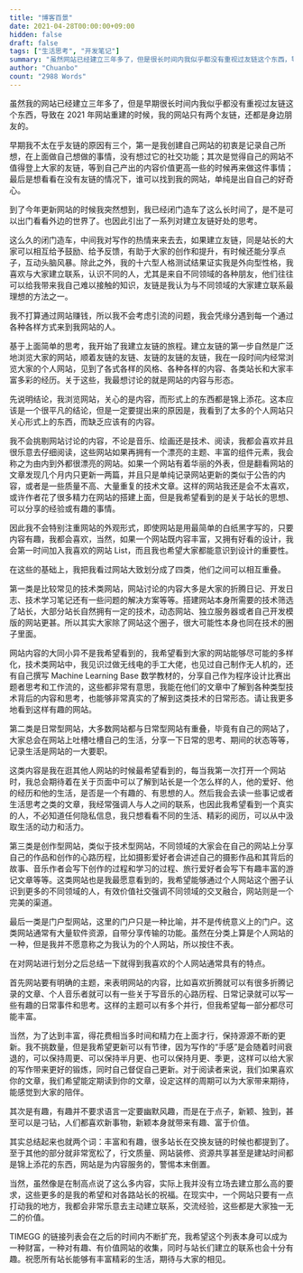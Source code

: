 ```yaml
---
title: "博客百景"
date: 2021-04-28T00:00:00+09:00
hidden: false
draft: false
tags: ["生活思考", "开发笔记"]
summary: "虽然网站已经建立三年多了，但是很长时间内我似乎都没有重视过友链这个东西，导致今年网站重建的时候，我还只有两个友链，都是身边朋友的。那时候我突然想到，我已经闭门造车了这么长时间了，是不是可以出门看看外边的世界了。于是开始思考网站和友链的存在形式。"
author: "Chuanbo"
count: "2988 Words"
---
```


虽然我的网站已经建立三年多了，但是早期很长时间内我似乎都没有重视过友链这个东西，导致在 2021 年网站重建的时候，我的网站只有两个友链，还都是身边朋友的。

早期我不太在乎友链的原因有三个，第一是我创建自己网站的初衷是记录自己所想，在上面做自己想做的事情，没有想过它的社交功能；其次是觉得自己的网站不值得登上大家的友链，等到自己产出的内容价值更高一些的时候再来做这件事情；最后是想看看在没有友链的情况下，谁可以找到我的网站，单纯是出自自己的好奇心。

到了今年更新网站的时候我突然想到，我已经闭门造车了这么长时间了，是不是可以出门看看外边的世界了。也因此引出了一系列对建立友链好处的思考。

这么久的闭门造车，中间我对写作的热情来来去去，如果建立友链，同是站长的大家可以相互给予鼓励、给予反馈，有助于大家的创作和提升，有时候还能分享点子，互动头脑风暴。除此之外，我的十六型人格测试结果证实我是外向型性格，我喜欢与大家建立联系，认识不同的人，尤其是来自不同领域的各种朋友，他们往往可以给我带来我自己难以接触的知识，友链是我认为与不同领域的大家建立联系最理想的方法之一。

我不打算通过网站赚钱，所以我不会考虑引流的问题，我会凭缘分遇到每一个通过各种各样方式来到我网站的人。

基于上面简单的思考，我开始了我建立友链的旅程。建立友链的第一步自然是广泛地浏览大家的网站，顺着友链的友链、友链的友链的友链，我在一段时间内经常浏览大家的个人网站，见到了各式各样的风格、各种各样的内容、各类站长和大家丰富多彩的经历。关于这些，我最想讨论的就是网站的内容与形态。

先说明结论，我浏览网站，关心的是内容，而形式上的东西都是锦上添花。这本应该是一个很平凡的结论，但是一定要提出来的原因是，我看到了太多的个人网站只关心形式上的东西，而缺乏应该有的内容。

我不会挑剔网站讨论的内容，不论是音乐、绘画还是技术、阅读，我都会喜欢并且很乐意去仔细阅读，这些网站如果再拥有一个漂亮的主题、丰富的组件元素，我会称之为由内到外都很漂亮的网站。如果一个网站有着华丽的外表，但是翻看网站的文章发现几个月内只更新一两篇，并且只是单纯记录网站更新的类似于公告的内容，或者是一些质量不高、大量重复的技术文章。这样的网站我还是会不太喜欢，或许作者花了很多精力在网站的搭建上面，但是我希望看到的是关于站长的思想、可以分享的经验或有趣的事情。

因此我不会特别注重网站的外观形式，即使网站是用最简单的白纸黑字写的，只要内容有趣，我都会喜欢，当然，如果一个网站既内容丰富，又拥有好看的设计，我会第一时间加入我喜欢的网站 List，而且我也希望大家都能意识到设计的重要性。

在这些的基础上，我把我看过网站大致划分成了四类，他们之间可以相互重叠。

第一类是比较常见的技术类网站，网站讨论的内容大多是大家的折腾日记、开发日志、技术学习笔记还有一些问题的解决方案等等。搭建网站本身所需要的技术筛选了站长，大部分站长自然拥有一定的技术，动态网站、独立服务器或者自己开发模版的网站更甚。所以其实大家除了网站这个圈子，很大可能性本身也同在技术的圈子里面。

网站内容的大同小异不是我希望看到的，我希望看到大家的网站能够尽可能的多样化，技术类网站中，我见识过做无线电的手工大佬，也见过自己制作无人机的，还有自己撰写 Machine Learning Base 数学教材的，分享自己作为程序设计比赛出题者思考和工作流的，这些都非常有意思，我能在他们的文章中了解到各种类型技术背后的内容和思考，也能够非常真实的了解到这类技术的日常形态。请让我更多地看到这样有趣的网站。

第二类是日常型网站，大多数网站都与日常型网站有重叠，毕竟有自己的网站了，大家总会在网站上吐槽吐槽自己的生活，分享一下日常的思考、期间的状态等等，记录生活是网站的一大要职。

这类内容是我在逛其他人网站的时候最希望看到的，每当我第一次打开一个网站时，我总会期待着在关于页面中可以了解到站长是一个怎么样的人，他的爱好、他的经历和他的生活，是否是一个有趣的、有思想的人。然后我会去读一些事记或者生活思考之类的文章，我经常强调人与人之间的联系，也因此我希望看到一个真实的人，不必知道任何隐私信息，我只想看看不同的生活、精彩的阅历，可以从中汲取生活的动力和活力。

第三类是创作型网站，类似于技术型网站，不同领域的大家会在自己的网站上分享自己的作品和创作的心路历程，比如摄影爱好者会讲述自己的摄影作品和其背后的故事、音乐作者会写下创作的过程和学习的过程、旅行爱好者会写下有趣丰富的游记文章等等。这类网站也是我最愿意看到的，我希望能够通过个人网站这个圈子认识到更多的不同领域的人，有效价值社交强调不同领域的交叉融合，网站则是一个完美的渠道。

最后一类是门户型网站，这里的门户只是一种比喻，并不是传统意义上的门户。这类网站通常有大量软件资源，自带分享传输的功能。虽然在分类上算是个人网站的一种，但是我并不愿意称之为我认为的个人网站，所以按住不表。

在对网站进行划分之后总结一下就得到我喜欢的个人网站通常具有的特点。

首先网站要有明确的主题，来表明网站的内容，比如喜欢折腾就可以有很多折腾记录的文章、个人音乐者就可以有一些关于写音乐的心路历程、日常记录就可以写一些有趣的日常事件和思考。这样的主题可以有多个并行，但我希望每一部分都尽可能丰富。

当然，为了达到丰富，得花费相当多时间和精力在上面才行，保持源源不断的更新。我不挑数量，但是我希望更新可以有节律，因为写作的“手感”是会随着时间衰退的，可以保持周更、可以保持半月更、也可以保持月更、季更，这样可以给大家的写作带来更好的锻炼，同时自己督促自己更新。对于阅读者来说，我们如果喜欢你的文章，我们希望能定期读到你的文章，设定这样的周期可以为大家带来期待，能感觉到大家的陪伴。

其次是有趣，有趣并不要求语言一定要幽默风趣，而是在于点子，新颖、独到，甚至可以是刁钻，人们都喜欢新事物，新颖本身就带来有趣、富于价值。

其实总结起来也就两个词：丰富和有趣，很多站长在交换友链的时候也都提到了。至于其他的部分就非常宽松了，行文质量、网站装修、资源共享甚至是建站时间都是锦上添花的东西，网站是为内容服务的，警惕本末倒置。

当然，虽然像是在制高点说了这么多内容，实际上我并没有立场去建立那么高的要求，这些更多的是我的希望和对各路站长的祝福。在现实中，一个网站只要有一点打动我的地方，我都会非常乐意去主动建立联系，交流经验，这些都是大家独一无二的价值。

TIMEGG 的链接列表会在之后的时间内不断扩充，我希望这个列表本身可以成为一种财富，一种对有趣、有价值网站的收集，同时与站长们建立的联系也会十分有趣。祝愿所有站长能够有丰富精彩的生活，期待与大家的相见。